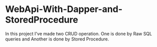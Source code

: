 # WebApi-With-Dapper-and-StoredProcedure
In this project I've made two CRUD operation. One is done by Raw SQL queries and Another is done by Stored Procedure. 

